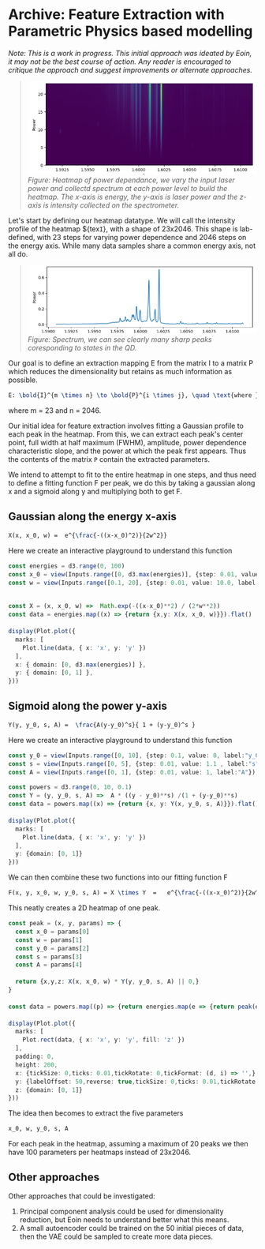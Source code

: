 # Archive: Feature Extraction with Parametric Physics based modelling

_Note: This is a work in progress. This initial approach was ideated by Eoin, it
may not be the best course of action. Any reader is encouraged to critique the
approach and suggest improvements or alternate approaches._
  
> ![](./images/example-heatmap.png) _Figure: Heatmap of power dependance, we
> vary the input laser power and collectd spectrum at each power level to build
> the heatmap. The x-axis is energy, the y-axis is laser power and the z-axis is
> intensity collected on the spectrometer._

Let's start by defining our heatmap datatype. We will call the intensity profile of the
heatmap ${tex`I`}, with a shape of 23x2046. This shape is lab-defined, with 23
steps for varying power dependence and 2046 steps on the energy axis. While many
data samples share a common energy axis, not all do.

> ![](./images/example-spectrum.png) _Figure: Spectrum, we can see clearly
> many sharp peaks coresponding to states in the QD._


Our goal is to define an extraction mapping E from the matrix I to a matrix P
which reduces the dimensionality but retains as much information as possible.

```tex
E: \bold{I}^{m \times n} \to \bold{P}^{i \times j}, \quad \text{where } i < m \text{ and } j < n
```

where m = 23 and n = 2046.

Our initial idea for feature extraction involves fitting a Gaussian profile to
each peak in the heatmap. From this, we can extract each peak's center point,
full width at half maximum (FWHM), amplitude, power dependence characteristic
slope, and the power at which the peak first appears. Thus the contents of the
matrix `P` contain the extracted parameters.

We intend to attempt to fit to the entire heatmap in one steps, and thus need to
define a fitting function F per peak, we do this by taking a gaussian along x and a sigmoid along y and multiplying both to get F.

<div class="card">

<div class="grid grid-cols-2"><div>

## Gaussian along the energy x-axis

```tex
X(x, x_0, w) =  e^{\frac{-((x-x_0)^2)}{2w^2}}
```

Here we create an interactive playground to understand this function

```ts
const energies = d3.range(0, 100)
const x_0 = view(Inputs.range([0, d3.max(energies)], {step: 0.01, value: d3.max(energies)/2 , label:"x_0"}));
const w = view(Inputs.range([0.1, 20], {step: 0.01, value: 10.0, label:"w"}));
```

</div><div>

```ts

const X = (x, x_0, w) =>  Math.exp(-((x-x_0)**2) / (2*w**2))
const data = energies.map((x) => {return {x,y: X(x, x_0, w)}}).flat()

display(Plot.plot({
  marks: [
    Plot.line(data, { x: 'x', y: 'y' })
  ],
  x: { domain: [0, d3.max(energies)] },
  y: { domain: [0, 1] },
}))
```
</div></div></div>

<div class="card">

<div class="grid grid-cols-2"><div>

## Sigmoid along the power y-axis

```tex
Y(y, y_0, s, A) =  \frac{A(y-y_0)^s}{ 1 + (y-y_0)^s }
```

Here we create an interactive playground to understand this function


```ts
const y_0 = view(Inputs.range([0, 10], {step: 0.1, value: 0, label:"y_0"}));
const s = view(Inputs.range([0, 5], {step: 0.01, value: 1.1 , label:"s"}));
const A = view(Inputs.range([0, 1], {step: 0.01, value: 1, label:"A"}));
```

</div><div>

```ts
const powers = d3.range(0, 10, 0.1)
const Y = (y, y_0, s, A) =>  A * ((y - y_0)**s) /(1 + (y-y_0)**s)
const data = powers.map((x) => {return {x, y: Y(x, y_0, s, A)}}).flat()

display(Plot.plot({
  marks: [
    Plot.line(data, { x: 'x', y: 'y' })
  ],
  y: {domain: [0, 1]}
}))
```

</div></div></div>

We can then combine these two functions into our fitting function F

```tex
F(x, y, x_0, w, y_0, s, A) = X \times Y  =   e^{\frac{-((x-x_0)^2)}{2w^2}} \times \frac{A(y-y_0)^s}{ 1 + (y-y_0)^s }
```

This neatly creates a 2D heatmap of one peak.

```ts
const peak = (x, y, params) => {
  const x_0 = params[0]
  const w = params[1]
  const y_0 = params[2]
  const s = params[3]
  const A = params[4]

  return {x,y,z: X(x, x_0, w) * Y(y, y_0, s, A) || 0,}
}

const data = powers.map((p) => {return energies.map(e => {return peak(e, p, [x_0, w, y_0, s, A])})}).flat()

display(Plot.plot({
  marks: [
    Plot.rect(data, { x: 'x', y: 'y', fill: 'z' })
  ],
  padding: 0,
  height: 200,
  x: {tickSize: 0,ticks: 0.01,tickRotate: 0,tickFormat: (d, i) => '',},
  y: {labelOffset: 50,reverse: true,tickSize: 0,ticks: 0.01,tickRotate: 0,tickFormat: (d, i) => '',},
  z: {domain: [0, 1]}
}))
```

The idea then becomes to extract the five parameters

```tex
x_0, w, y_0, s, A
```

For each peak in the heatmap, assuming a maximum of 20 peaks we then have 100 parameters per heatmaps instead of 23x2046.

## Other approaches

Other approaches that could be investigated:

1. Principal component analysis could be used for dimensionality reduction, but
Eoin needs to understand better what this means.
2. A small autoencoder could be trained on the 50 initial pieces of data, then
the VAE could be sampled to create more data pieces.